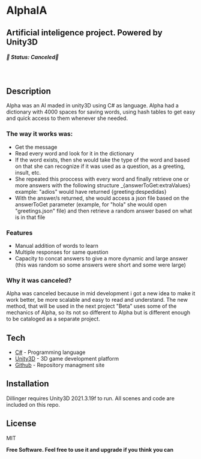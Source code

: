 # AlphaIA 
## Artificial inteligence project. Powered by Unity3D
##### 🛑 Status: Canceled🛑
&nbsp;

## Description
Alpha was an AI maded in unity3D using C# as language. Alpha had a dictionary with 4000 spaces for saving words, using hash tables to get easy and quick access to them whenever she needed.

### The way it works was:
- Get the message
- Read every word and look for it in the dictionary
- If the word exists, then she would take the type of the word and based on that she can recognize if it was used as a question, as a greeting, insult, etc.
- She repeated this proccess with every word and finally retrieve one or more answers with the following structure
  _{answerToGet:extraValues}
 example: "adios" would have returned {greeting:despedidas}
- With the answer/s returned, she would access a json file based on the answerToGet parameter (example, for "hola" she would open "greetings.json" file) and then retrieve a random answer based on what is in that file

### Features

- Manual addition of words to learn
- Multiple responses for same question
- Capacity to concat answers to give a more dynamic and large answer (this was random so some answers were short and some were large)

### Why it was canceled?
Alpha was canceled because in mid development i got a new idea to make it work better, be more scalable and easy to read and understand.
 The new method, that will be used in the next project "Beta" uses some of the mechanics of Alpha, so its not so different to Alpha but is different enough to be cataloged as a separate project.


## Tech

- [C#](https://learn.microsoft.com/es-es/dotnet/csharp/) - Programming language
- [Unity3D](https://unity.com/es) - 3D game development platform
- [Github](https://github.com) - Repository managment site

## Installation

Dillinger requires Unity3D 2021.3.19f to run. All scenes and code are included on this repo.

## License

MIT

**Free Software. Feel free to use it and upgrade if you think you can**
